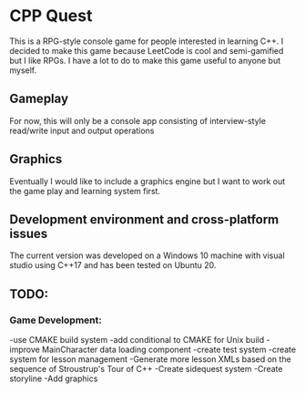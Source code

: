 # CPP Quest

This is a RPG-style console game for people interested in learning C++. I decided to make this game because LeetCode is cool and semi-gamified but I like RPGs. I have a lot to do to make this game useful to anyone but myself. 

## Gameplay
For now, this will only be a console app consisting of interview-style read/write input and output operations

## Graphics
Eventually I would like to include a graphics engine but I want to work out the game play and learning system first.

## Development environment and cross-platform issues
The current version was developed on a Windows 10 machine with visual studio using C++17 and has been tested on Ubuntu 20.

## TODO:
### Game Development:
-use CMAKE build system
-add conditional to CMAKE for Unix build
-improve MainCharacter data loading component
-create test system
-create system for lesson management
-Generate more lesson XMLs based on the sequence of Stroustrup's Tour of C++
-Create sidequest system
-Create storyline
-Add graphics
